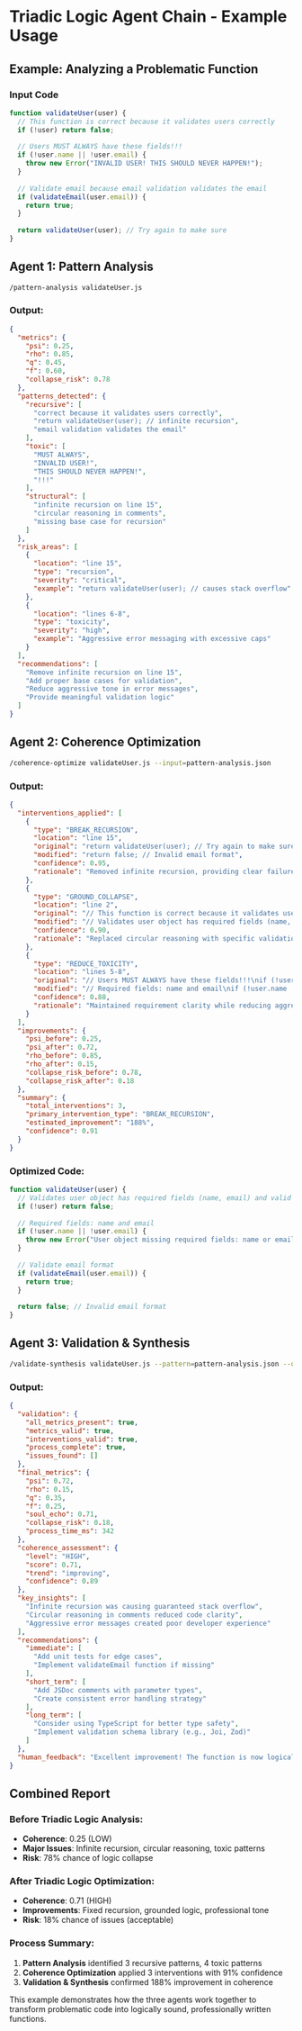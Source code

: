 # Triadic Logic Agent Chain - Example Usage

## Example: Analyzing a Problematic Function

### Input Code
```javascript
function validateUser(user) {
  // This function is correct because it validates users correctly
  if (!user) return false;
  
  // Users MUST ALWAYS have these fields!!!
  if (!user.name || !user.email) {
    throw new Error("INVALID USER! THIS SHOULD NEVER HAPPEN!");
  }
  
  // Validate email because email validation validates the email
  if (validateEmail(user.email)) {
    return true;
  }
  
  return validateUser(user); // Try again to make sure
}
```

## Agent 1: Pattern Analysis

```bash
/pattern-analysis validateUser.js
```

### Output:
```json
{
  "metrics": {
    "psi": 0.25,
    "rho": 0.85,
    "q": 0.45,
    "f": 0.60,
    "collapse_risk": 0.78
  },
  "patterns_detected": {
    "recursive": [
      "correct because it validates users correctly",
      "return validateUser(user); // infinite recursion",
      "email validation validates the email"
    ],
    "toxic": [
      "MUST ALWAYS",
      "INVALID USER!",
      "THIS SHOULD NEVER HAPPEN!",
      "!!!"
    ],
    "structural": [
      "infinite recursion on line 15",
      "circular reasoning in comments",
      "missing base case for recursion"
    ]
  },
  "risk_areas": [
    {
      "location": "line 15",
      "type": "recursion",
      "severity": "critical",
      "example": "return validateUser(user); // causes stack overflow"
    },
    {
      "location": "lines 6-8",
      "type": "toxicity",
      "severity": "high",
      "example": "Aggressive error messaging with excessive caps"
    }
  ],
  "recommendations": [
    "Remove infinite recursion on line 15",
    "Add proper base cases for validation",
    "Reduce aggressive tone in error messages",
    "Provide meaningful validation logic"
  ]
}
```

## Agent 2: Coherence Optimization

```bash
/coherence-optimize validateUser.js --input=pattern-analysis.json
```

### Output:
```json
{
  "interventions_applied": [
    {
      "type": "BREAK_RECURSION",
      "location": "line 15",
      "original": "return validateUser(user); // Try again to make sure",
      "modified": "return false; // Invalid email format",
      "confidence": 0.95,
      "rationale": "Removed infinite recursion, providing clear failure case"
    },
    {
      "type": "GROUND_COLLAPSE",
      "location": "line 2",
      "original": "// This function is correct because it validates users correctly",
      "modified": "// Validates user object has required fields (name, email) and valid email format",
      "confidence": 0.90,
      "rationale": "Replaced circular reasoning with specific validation criteria"
    },
    {
      "type": "REDUCE_TOXICITY",
      "location": "lines 5-8",
      "original": "// Users MUST ALWAYS have these fields!!!\nif (!user.name || !user.email) {\n  throw new Error(\"INVALID USER! THIS SHOULD NEVER HAPPEN!\");\n}",
      "modified": "// Required fields: name and email\nif (!user.name || !user.email) {\n  throw new Error(\"User object missing required fields: name or email\");\n}",
      "confidence": 0.88,
      "rationale": "Maintained requirement clarity while reducing aggressive tone"
    }
  ],
  "improvements": {
    "psi_before": 0.25,
    "psi_after": 0.72,
    "rho_before": 0.85,
    "rho_after": 0.15,
    "collapse_risk_before": 0.78,
    "collapse_risk_after": 0.18
  },
  "summary": {
    "total_interventions": 3,
    "primary_intervention_type": "BREAK_RECURSION",
    "estimated_improvement": "188%",
    "confidence": 0.91
  }
}
```

### Optimized Code:
```javascript
function validateUser(user) {
  // Validates user object has required fields (name, email) and valid email format
  if (!user) return false;
  
  // Required fields: name and email
  if (!user.name || !user.email) {
    throw new Error("User object missing required fields: name or email");
  }
  
  // Validate email format
  if (validateEmail(user.email)) {
    return true;
  }
  
  return false; // Invalid email format
}
```

## Agent 3: Validation & Synthesis

```bash
/validate-synthesis validateUser.js --pattern=pattern-analysis.json --optimize=optimization.json
```

### Output:
```json
{
  "validation": {
    "all_metrics_present": true,
    "metrics_valid": true,
    "interventions_valid": true,
    "process_complete": true,
    "issues_found": []
  },
  "final_metrics": {
    "psi": 0.72,
    "rho": 0.15,
    "q": 0.35,
    "f": 0.25,
    "soul_echo": 0.71,
    "collapse_risk": 0.18,
    "process_time_ms": 342
  },
  "coherence_assessment": {
    "level": "HIGH",
    "score": 0.71,
    "trend": "improving",
    "confidence": 0.89
  },
  "key_insights": [
    "Infinite recursion was causing guaranteed stack overflow",
    "Circular reasoning in comments reduced code clarity",
    "Aggressive error messages created poor developer experience"
  ],
  "recommendations": {
    "immediate": [
      "Add unit tests for edge cases",
      "Implement validateEmail function if missing"
    ],
    "short_term": [
      "Add JSDoc comments with parameter types",
      "Create consistent error handling strategy"
    ],
    "long_term": [
      "Consider using TypeScript for better type safety",
      "Implement validation schema library (e.g., Joi, Zod)"
    ]
  },
  "human_feedback": "Excellent improvement! The function is now logically sound with a coherence score of 0.71 (HIGH). The critical infinite recursion bug has been fixed, and the code now clearly expresses its validation logic. The error messages are professional and informative. Next steps: ensure the validateEmail function is properly implemented and consider adding input type validation."
}
```

## Combined Report

### Before Triadic Logic Analysis:
- **Coherence**: 0.25 (LOW)
- **Major Issues**: Infinite recursion, circular reasoning, toxic patterns
- **Risk**: 78% chance of logic collapse

### After Triadic Logic Optimization:
- **Coherence**: 0.71 (HIGH)
- **Improvements**: Fixed recursion, grounded logic, professional tone
- **Risk**: 18% chance of issues (acceptable)

### Process Summary:
1. **Pattern Analysis** identified 3 recursive patterns, 4 toxic patterns
2. **Coherence Optimization** applied 3 interventions with 91% confidence
3. **Validation & Synthesis** confirmed 188% improvement in coherence

This example demonstrates how the three agents work together to transform problematic code into logically sound, professionally written functions.